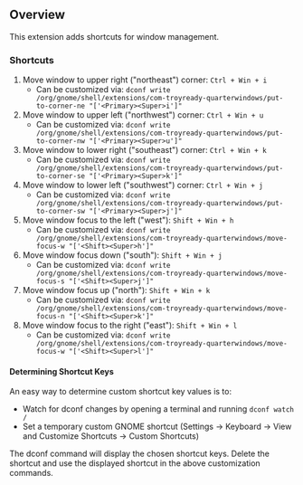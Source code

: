 ## Overview

This extension adds shortcuts for window management.

### Shortcuts

1. Move window to upper right ("northeast") corner: `Ctrl + Win + i`
    * Can be customized via: `dconf write /org/gnome/shell/extensions/com-troyready-quarterwindows/put-to-corner-ne "['<Primary><Super>i']"`
1. Move window to upper left ("northwest") corner: `Ctrl + Win + u`
    * Can be customized via: `dconf write /org/gnome/shell/extensions/com-troyready-quarterwindows/put-to-corner-nw "['<Primary><Super>u']"`
1. Move window to lower right ("southeast") corner: `Ctrl + Win + k`
    * Can be customized via: `dconf write /org/gnome/shell/extensions/com-troyready-quarterwindows/put-to-corner-se "['<Primary><Super>k']"`
1. Move window to lower left ("southwest") corner: `Ctrl + Win + j`
    * Can be customized via: `dconf write /org/gnome/shell/extensions/com-troyready-quarterwindows/put-to-corner-sw "['<Primary><Super>j']"`
1. Move window focus to the left ("west"): `Shift + Win + h`
    * Can be customized via: `dconf write /org/gnome/shell/extensions/com-troyready-quarterwindows/move-focus-w "['<Shift><Super>h']"`
1. Move window focus down ("south"): `Shift + Win + j`
    * Can be customized via: `dconf write /org/gnome/shell/extensions/com-troyready-quarterwindows/move-focus-s "['<Shift><Super>j']"`
1. Move window focus up ("north"): `Shift + Win + k`
    * Can be customized via: `dconf write /org/gnome/shell/extensions/com-troyready-quarterwindows/move-focus-n "['<Shift><Super>k']"`
1. Move window focus to the right ("east"): `Shift + Win + l`
    * Can be customized via: `dconf write /org/gnome/shell/extensions/com-troyready-quarterwindows/move-focus-w "['<Shift><Super>l']"`

#### Determining Shortcut Keys

An easy way to determine custom shortcut key values is to:

* Watch for dconf changes by opening a terminal and running `dconf watch /`
* Set a temporary custom GNOME shortcut (Settings -> Keyboard -> View and Customize Shortcuts -> Custom Shortcuts)

The dconf command will display the chosen shortcut keys. Delete the shortcut and use the displayed shortcut in the above customization commands.
